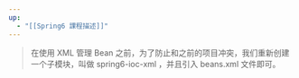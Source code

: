 ```yaml
---
up:
  - "[[Spring6 課程描述]]"
---
```

> 在使用 XML 管理 Bean 之前，为了防止和之前的项目冲突，我们重新创建一个子模块，叫做 spring6-ioc-xml ，并且引入 beans.xml 文件即可。